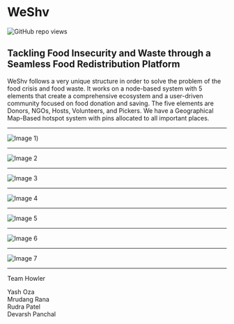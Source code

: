 # WeShv

![GitHub repo views](https://komarev.com/ghpvc/?username=YashDhirajOza&repo=WESHV&color=blue)

## Tackling Food Insecurity and Waste through a Seamless Food Redistribution Platform

WeShv follows a very unique structure in order to solve the problem of the food crisis and food waste. It works on a node-based system with 5 elements that create a comprehensive ecosystem and a user-driven community focused on food donation and saving. The five elements are Donors, NGOs, Hosts, Volunteers, and Pickers. We have a Geographical Map-Based hotspot system with pins allocated to all important places.

---

![Image 1](https://imgur.com/wywGinH))  

---

![Image 2]((https://imgur.com/n49okk2))  

---

![Image 3]((https://imgur.com/GbSyhd7))  

---

![Image 4](https://imgur.com/EpUJdJt)  

---

![Image 5](https://imgur.com/4P9D9XS)  

---

![Image 6](https://imgur.com/S2qG2UE)  

---

![Image 7](https://imgur.com/wywGinH)  

---


Team Howler  

Yash Oza  
Mrudang Rana  
Rudra Patel  
Devarsh Panchal
